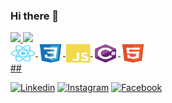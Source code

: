 ### Hi there 👋


  <a href="https://github.com/rafaballerini">
  <img height="180em" src="https://github-readme-stats.vercel.app/api?username=GoSouza&show_icons=true&theme=dracula&include_all_commits=true&count_private=true"/>
  <img height="180em" src="https://github-readme-stats.vercel.app/api/top-langs/?username=GoSouza&layout=compactc&langs_count=7&theme=dracula"/>
<div>
  <img align="center" alt="GoSouza-React" height="30" width="40" src="https://raw.githubusercontent.com/devicons/devicon/master/icons/react/react-original.svg">
    <img align="center" alt="GoSouza-CSS" height="30" width="40" src="https://raw.githubusercontent.com/devicons/devicon/master/icons/css3/css3-original.svg">
    <img align="center" alt="GoSouza-Js" height="30" width="40" src="https://raw.githubusercontent.com/devicons/devicon/master/icons/javascript/javascript-plain.svg">
    <img align="center" alt="GoSouza-Csharp" height="30" width="40" src="https://raw.githubusercontent.com/devicons/devicon/master/icons/csharp/csharp-original.svg">
    <img align="center" alt="Rafa-HTML" height="30" width="40" src="https://raw.githubusercontent.com/devicons/devicon/master/icons/html5/html5-original.svg">
    </div>
##

  [![Linkedin](https://img.shields.io/badge/LinkedIn-0077B5?style=for-the-badge&logo=linkedin&logoColor=white)](https://www.linkedin.com/in/gerson-souza-644a28165/)
  [![Instagram](https://img.shields.io/badge/Instagram-E4405F?style=for-the-badge&logo=instagram&logoColor=white)](instagram.com/goliver._)
  [![Facebook](https://img.shields.io/badge/Facebook-1877F2?style=for-the-badge&logo=facebook&logoColor=white)](https://www.facebook.com/gerson.oliver.50)

